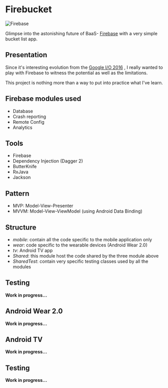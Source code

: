 # Firebucket
![Firebase](https://raw.githubusercontent.com/remychantenay/Firebucket/master/blob/header.jpg)

Glimpse into the astonishing future of BaaS- [Firebase](https://www.firebase.com/) with a very simple bucket list app.

## Presentation
Since it's interesting evolution from the [Google I/O 2016](https://developers.googleblog.com/2016/05/firebase-expands-to-become-unified-app.html)
, I really wanted to play with Firebase to witness the potential as well as the limitations.

This project is nothing more than a way to put into practice what I've learn.

## Firebase modules used
* Database
* Crash reporting
* Remote Config
* Analytics

## Tools
* Firebase
* Dependency Injection (Dagger 2)
* ButterKnife
* RxJava
* Jackson

## Pattern
* MVP: Model-View-Presenter
* MVVM: Model-View-ViewModel (using Android Data Binding)

## Structure
* _mobile_: contain all the code specific to the mobile application only
* _wear_: code specific to the wearable devices (Android Wear 2.0)
* _tv_: Android TV app
* _Shared_: this module host the code shared by the three module above
* _SharedTest_: contain very specific testing classes used by all the modules

## Testing
__Work in progress...__

## Android Wear 2.0
__Work in progress...__

## Android TV
__Work in progress...__

## Testing
__Work in progress...__